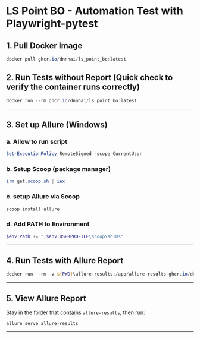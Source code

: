 ﻿# LS Point BO - Automation Test with Playwright-pytest

## 1. Pull Docker Image
``` powershell
docker pull ghcr.io/dnnhai/ls_point_bo:latest
```

## 2. Run Tests without Report (Quick check to verify the container runs correctly)
``` powershell
docker run --rm ghcr.io/dnnhai/ls_point_bo:latest
```

---

## 3. Set up Allure (Windows)

### a. Allow to run script 
```powershell
Set-ExecutionPolicy RemoteSigned -scope CurrentUser
```

### b. Setup Scoop (package manager)
```powershell
irm get.scoop.sh | iex
```

### c. setup Allure via Scoop
```powershell
scoop install allure
```

### d. Add PATH to Environment
``` powershell
$env:Path += ";$env:USERPROFILE\scoop\shims" 
```

---

## 4. Run Tests with Allure Report
``` powershell
docker run --rm -v ${PWD}\allure-results:/app/allure-results ghcr.io/dnnhai/ls_point_bo pytest --alluredir=/app/allure-results -v
```

---

## 5. View Allure Report
Stay in the folder that contains `allure-results`, then run:
``` powershell
allure serve allure-results
```

---

